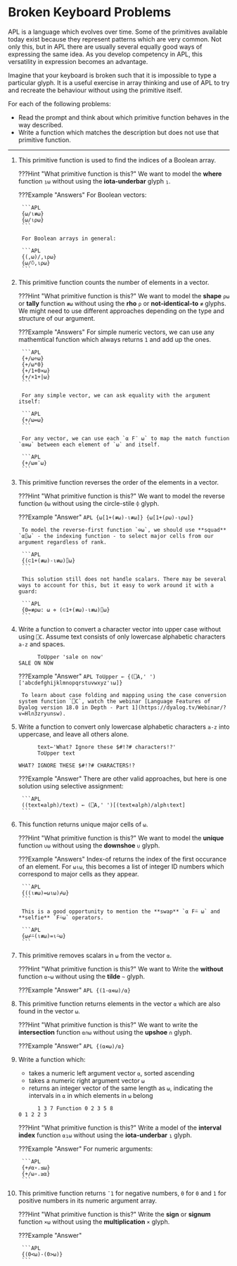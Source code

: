 # Broken Keyboard Problems
APL is a language which evolves over time. Some of the primitives available today exist because they represent patterns which are very common. Not only this, but in APL there are usually several equally good ways of expressing the same idea. As you develop competency in APL, this versatility in expression becomes an advantage.

Imagine that your keyboard is broken such that it is impossible to type a particular glyph. It is a useful exercise in array thinking and use of APL to try and recreate the behaviour without using the primitive itself.

For each of the following problems:

- Read the prompt and think about which primitive function behaves in the way described.
- Write a function which matches the description but does not use that primitive function.

---

1. This primitive function is used to find the indices of a Boolean array.

	???Hint "What primitive function is this?"
		We want to model the **where** function `⍸⍵` without using the **iota-underbar** glyph `⍸`.

	???Example "Answers"
		For Boolean vectors:

		```APL
		{⍵/⍳≢⍵}
		{⍵/⍳⍴⍵}
		```

		For Boolean arrays in general:
		
		```APL
		{(,⍵)/,⍳⍴⍵}
		{⍵/⍥,⍳⍴⍵}
		```

1. This primitive function counts the number of elements in a vector.

	???Hint "What primitive function is this?"
		We want to model the **shape** `⍴⍵` or **tally** function `≢⍵` without using the **rho** `⍴` or **not-identical-to** `≢` glyphs. We might need to use different approaches depending on the type and structure of our argument.

	???Example "Answers"
		For simple numeric vectors, we can use any mathemtical function which always returns `1` and add up the ones.

		```APL
		{+/⍵÷⍵}
		{+/⍵*0}
		{+/1+0×⍵}
		{+/×1+|⍵}
		```

		For any simple vector, we can ask equality with the argument itself:

		```APL
		{+/⍵=⍵}
		```

		For any vector, we can use each `⍺ F¨ ⍵` to map the match function `⍺≡⍵` between each element of `⍵` and itself.

		```APL
		{+/⍵≡¨⍵}
		```

1. This primitive function reverses the order of the elements in a vector.

	???Hint "What primitive function is this?"
		We want to model the reverse function `⌽⍵` without using the circle-stile `⌽` glyph.
	
	???Example "Answer"
		```APL
		{⍵[1+(≢⍵)-⍳≢⍵]}
		{⍵[1+(⍴⍵)-⍳⍴⍵]}
		```

		To model the reverse-first function `⊖⍵`, we should use **squad** `⍺⌷⍵` - the indexing function - to select major cells from our argument regardless of rank.

		```APL
		{(⊂1+(≢⍵)-⍳≢⍵)⌷⍵}
		```

		This solution still does not handle scalars. There may be several ways to account for this, but it easy to work around it with a guard:

		```APL
		{0=≢⍴⍵: ⍵ ⋄ (⊂1+(≢⍵)-⍳≢⍵)⌷⍵}
		```

1. Write a function to convert a character vector into upper case without using `⎕C`. Assume text consists of only lowercase alphabetic characters `a-z` and spaces.

	```APL
		  ToUpper 'sale on now'
	SALE ON NOW
	```

	???Example "Answer"
		```APL
		ToUpper ← {(⎕A,' ')['abcdefghijklmnopqrstuvwxyz'⍳⍵]}
		```

		To learn about case folding and mapping using the case conversion system function `⎕C`, watch the webinar [Language Features of Dyalog version 18.0 in Depth - Part 1](https://dyalog.tv/Webinar/?v=Hln3zryunsw).

1. Write a function to convert only lowercase alphabetic characters `a-z` into uppercase, and leave all others alone.

	```APL
	      text←'What? Ignore these $#!?# characters!?'
	      ToUpper text
	```
	```
	WHAT? IGNORE THESE $#!?# CHARACTERS!?
	```

	???Example "Answer"
		There are other valid approaches, but here is one solution using selective assignment:

		```APL
		((text∊alph)/text) ← (⎕A,' ')[(text∊alph)/alph⍳text]
		```

1. This function returns unique major cells of `⍵`.

	???Hint "What primitive function is this?"
		We want to model the **unique** function `∪⍵` without using the **downshoe** `∪` glyph.

	???Example "Answers"
		Index-of returns the index of the first occurance of an element. For `⍵⍳⍵`, this becomes a list of integer ID numbers which correspond to major cells as they appear.

		```APL
		{((⍳≢⍵)=⍵⍳⍵)⌿⍵}
		```

		This is a good opportunity to mention the **swap** `⍺ F⍨ ⍵` and **selfie** `F⍨⍵` operators.

		```APL
		{⍵⌿⍨(⍳≢⍵)=⍳⍨⍵}
		```

1. This primitive removes scalars in `⍵` from the vector `⍺`.

	???Hint "What primitive function is this?"
		We want to Write the **without** function `⍺~⍵` without using the **tilde** `~` glyph.

	???Example "Answer"
		```APL
		{(1-⍺∊⍵)/⍺}
		```

1. This primitive function returns elements in the vector `⍺` which are also found in the vector `⍵`.

	???Hint "What primitive function is this?"
		We want to write the **intersection** function `⍺∩⍵` without using the **upshoe** `∩` glyph.

	???Example "Answer"
		```APL
		{(⍺∊⍵)/⍺}
		```

1. Write a function which:
	- takes a numeric left argument vector `⍺`, sorted ascending
	- takes a numeric right argument vector `⍵`
	- returns an integer vector of the same length as `⍵`, indicating the intervals in `⍺` in which elements in `⍵` belong

	```APL
	      1 3 7 Function 0 2 3 5 8
	0 1 2 2 3
	```

	???Hint "What primitive function is this?"
		Write a model of the **interval index** function `⍺⍸⍵` without using the **iota-underbar** `⍸` glyph.

	???Example "Answer"
		For numeric arguments:
		
		```APL
		{+⌿⍺∘.≤⍵}
		{+/⍵∘.≥⍺}
		```

1. This primitive function returns `¯1` for negative numbers, `0` for `0` and `1` for positive numbers in its numeric argument array.

	???Hint "What primitive function is this?"
		Write the **sign** or **signum** function `×⍵` without using the **multiplication** `×` glyph.
	
	???Example "Answer"

		```APL
		{(0<⍵)-(0>⍵)}
		```
